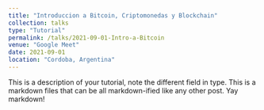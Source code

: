 ```yaml
---
title: "Introduccion a Bitcoin, Criptomonedas y Blockchain"
collection: talks
type: "Tutorial"
permalink: /talks/2021-09-01-Intro-a-Bitcoin
venue: "Google Meet"
date: 2021-09-01
location: "Cordoba, Argentina"
---
```


This is a description of your tutorial, note the different field in type. This is a markdown files that can be all markdown-ified like any other post. Yay markdown!
